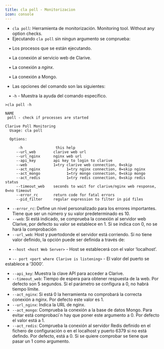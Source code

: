 ```yaml
---
title: cla poll - Monitorizacion
icon: console
---
```

* `cla poll`: Herramienta de monitorización.  Monitoring tool. Without any option checks.
* Ejecutando `cla poll` sin ningun argumento se comprueba:

&nbsp; &nbsp;• Los procesos que se están ejecutando. <br />

&nbsp; &nbsp;• La conexión al servicio web de Clarive. <br />

&nbsp; &nbsp;• La conexión a *nginx*. <br />

&nbsp; &nbsp;• La conexión a Mongo.

* Las opciones del comando son las siguientes:

&nbsp; &nbsp;• `-h` - Muestra la ayuda del comando específico.

    >cla poll -h

    NAME
     poll - check if processes are started

    Clarive Poll Monitoring
      Usage: cla poll

      Options:

          -h               this help
         --url_web        clarive web url
         --url_nginx      nginx web url
         --api_key        api key to login to clarive
         --web            1=try clarive web connection, 0=skip
         --act_nginx     	    1=try nginx connection, 0=skip nginx
         --act_mongo            1=try mongo connection, 0=skip mongo
         --act_redis            1=try redis connection, 0=skip redis status
         --timeout_web    seconds to wait for clarive/nginx web response, 0=no timeout
         --error_rc       return code for fatal errors
         --pid_filter     regular expression to filter in pid files    


* `--error_rc`: Define un nivel personalizado para los errores importantes. Tiene que ser un número y su valor predeterminado es 10.
* `--web`: Si está indicado, se comprueba la conexión al servidor web Clarive, por defecto su valor se establece en 1. Si se indica con 0, no se hará la comprobación
* `--url_web`: Host y puertodonde el servidor está corriendo. Si no tiene valor definido, la opción puede ser definida a través de:

&nbsp; &nbsp;• `--host <host Web Server>` - Host se establecerá con el valor ‘localhost’. <br />

&nbsp; &nbsp;• `-- port <port where Clarive is listening>` - El valor del puerto se establece a ‘3000’. <br/>
    
* `--api_key`: Muestra la clave API para acceder a Clarive.
* `--timeout_web`:  Tiempo de espera para obtener respuesta de la web. Por defecto son 5 segundos. Si el parámetro se configura a 0, no habrá tiempo límite.
* `--act_nginx`: Si está 0 la herramienta no comprobará la correcta conexión a nginx. Por defecto este valor es 1.
* `--url_nginx`: Indica la URL de nginx.
* `--act_mongo`: Comprueba la conexión a la base de datos Mongo. Para evitar está comprobaci´n hay que poner este argumento a 0. Por defecto el valor está a 1.
* `--act_redis`: Comprueba la conexión al servidor Redis definido en el fichero de configuración o en el localhost y puerto 6379 si no está defindo. Por defecto, está a 0. Si se quiere comprobar se tiene que pasar un 1 como argumento.


